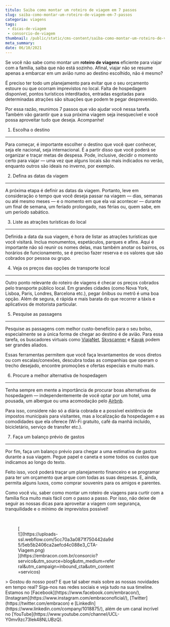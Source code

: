 ```yaml
---
titulo: Saiba como montar um roteiro de viagem em 7 passos
slug: saiba-como-montar-um-roteiro-de-viagem-em-7-passos
categoria: viagens
tags:
 - dicas-de-viagem
 - consorcio-de-viagem
thumbnail: /public/static/cms-content/saiba-como-montar-um-roteiro-de-viagem-em-7-passos.jpeg
meta_summary: 
date: 06/10/2021
---
```

Se você não sabe como montar um **roteiro de viagens** eficiente para viajar com a família, saiba que não está sozinho. Afinal, viajar não se resume apenas a embarcar em um avião rumo ao destino escolhido, não é mesmo?

É preciso ter todo um planejamento para evitar que o seu orçamento estoure ou que ocorram imprevistos no local. Falta de hospedagem disponível, pontos turísticos interditados, entradas esgotadas para determinadas atrações são situações que podem te pegar desprevenido.

Por essa razão, reunimos 7 passos que vão ajudar você nessa tarefa. Também vão garantir que a sua próxima viagem seja inesquecível e você possa aproveitar tudo que deseja. Acompanhe!

1. Escolha o destino
--------------------

Para começar, é importante escolher o destino que você quer conhecer, seja ele nacional, seja internacional. É a partir disso que você poderá se organizar e traçar metas de despesa. Pode, inclusive, decidir o momento certo para viajar — uma vez que alguns locais são mais indicados no verão, enquanto outros são ideais no inverno, por exemplo.

2. Defina as datas da viagem
----------------------------

A próxima etapa é definir as datas da viagem. Portanto, leve em consideração o tempo que você deseja passar na viagem — dias, semanas ou até mesmo meses — e o momento em que ela vai acontecer — durante um final de semana, um feriado prolongado, nas férias ou, quem sabe, em um período sabático.

3. Liste as atrações turísticas do local
----------------------------------------

Definida a data da sua viagem, é hora de listar as atrações turísticas que você visitará. Inclua monumentos, espetáculos, parques e afins. Aqui é importante não só reunir os nomes delas, mas também anotar os bairros, os horários de funcionamento, se é preciso fazer reserva e os valores que são cobrados por pessoa ou grupo.

4. Veja os preços das opções de transporte local
------------------------------------------------

Outro ponto relevante do roteiro de viagens é checar os preços cobrados pelo transporte público local. Em grandes cidades (como Nova York, Lisboa, Paris, Londres, Barcelona etc.), pegar ônibus ou metrô é uma boa opção. Além de segura, é rápida e mais barata do que recorrer a táxis e aplicativos de motorista particular.

5. Pesquise as passagens
------------------------

Pesquise as passagens com melhor custo-benefício para o seu bolso, especialmente se a única forma de chegar ao destino é de avião. Para essa tarefa, os buscadores virtuais como [ViajaNet](https://www.viajanet.com.br/), [Skyscanner](https://www.skyscanner.com.br) e [Kayak](https://www.kayak.com.br/) podem ser grandes aliados.

Essas ferramentas permitem que você faça levantamentos de voos diretos ou com escalas/conexões, descubra todas as companhias que operam o trecho desejado, encontre promoções e ofertas especiais e muito mais.

6. Procure a melhor alternativa de hospedagem
---------------------------------------------

Tenha sempre em mente a importância de procurar boas alternativas de hospedagem — independentemente de você optar por um hotel, uma pousada, um albergue ou uma acomodação pelo [Airbnb](https://www.airbnb.com.br/).

Para isso, considere não só a diária cobrada e a possível existência de impostos municipais para visitantes, mas a localização da hospedagem e as comodidades que ela oferece (Wi-Fi gratuito, café da manhã incluído, bicicletário, serviço de transfer etc.).

7. Faça um balanço prévio de gastos
-----------------------------------

Por fim, faça um balanço prévio para chegar a uma estimativa de gastos durante a sua viagem. Pegue papel e caneta e some todos os custos que indicamos ao longo do texto.

Feito isso, você poderá traçar um planejamento financeiro e se programar para ter um orçamento que arque com todas as suas despesas. E, ainda, permita alguns luxos, como comprar souvenirs para os amigos e parentes.

Como você viu, saber como montar um roteiro de viagens para curtir com a família fica muito mais fácil com o passo a passo. Por isso, não deixe de seguir as nossas dicas para aproveitar a viagem com segurança, tranquilidade e o mínimo de imprevistos possível!

‍

<figure class="w-richtext-figure-type-image w-richtext-align-center" style="max-width:310px">[<div>![](https://uploads-ssl.webflow.com/5cc70a3a0871f750442da9d5/5eb5b2406ca2aefcd4c088e3_CTA-Viagem.png)</div>](https://embracon.com.br/consorcio?servico&utm_source=blog&utm_medium=referral&utm_campaign=inbound_cta&utm_content=servicos)</figure>> Gostou do nosso post? E que tal saber mais sobre as nossas novidades em tempo real? Siga-nos nas redes sociais e veja tudo na sua timeline. Estamos no [Facebook](https://www.facebook.com/embracon/), [Instagram](https://www.instagram.com/embraconoficial/), [Twitter](https://twitter.com/embracon) e [LinkedIn](https://www.linkedin.com/company/1018875/), além de um canal incrível no [YouTube](https://www.youtube.com/channel/UCL-Y0mv9zc73Iek48NLUBzQ).

‍
